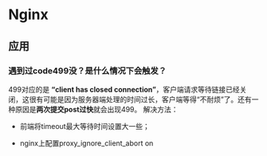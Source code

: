 # Nginx

## 应用

### 遇到过code499没？是什么情况下会触发？

499对应的是 **“client has closed connection”**，客户端请求等待链接已经关闭，这很有可能是因为服务器端处理的时间过长，客户端等得“不耐烦”了。还有一种原因是**两次提交post过快**就会出现499。
解决方法：

- 前端将timeout最大等待时间设置大一些；

- nginx上配置proxy_ignore_client_abort on

